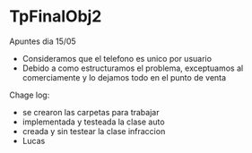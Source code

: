 # TpFinalObj2

Apuntes dia 15/05 

- Consideramos que el telefono es unico por usuario
- Debido a como estructuramos el problema, exceptuamos al comerciamente y lo dejamos todo en el punto de venta

Chage log:

 - se crearon las carpetas para trabajar
 - implementada y testeada la clase auto
 - creada y sin testear la clase infraccion
 - Lucas
